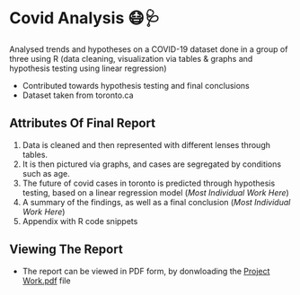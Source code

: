# Covid Analysis 😷🩺

Analysed trends and hypotheses on a COVID-19 dataset done in a group of three using R (data cleaning, visualization via tables & graphs and hypothesis testing using linear regression)

- Contributed towards hypothesis testing and final conclusions
- Dataset taken from toronto.ca

## Attributes Of Final Report

1. Data is cleaned and then represented with different lenses through tables.
2. It is then pictured via graphs, and cases are segregated by conditions such as age.
3. The future of covid cases in toronto is predicted through hypothesis testing, based on a linear regression model (*Most Individual Work Here*)
4. A summary of the findings, as well as a final conclusion (*Most Individual Work Here*)
5. Appendix with R code snippets

## Viewing The Report

- The report can be viewed in PDF form, by donwloading the [Project Work.pdf](https://github.com/faizannaseerr/CovidAnalysis/blob/main/Project%20Work.pdf) file
